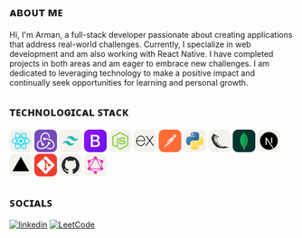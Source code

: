 <h2 align="left">ᴀʙᴏᴜᴛ ᴍᴇ</h2>
<p align="left">
  Hi, I'm Arman, a full-stack developer passionate about creating applications that address real-world challenges. Currently, I specialize in web development and am also working with React Native. I have completed projects in both areas and am eager to embrace new challenges. I am dedicated to leveraging technology to make a positive impact and continually seek opportunities for learning and personal growth.
</p>

<h2 align="left">ᴛᴇᴄʜɴᴏʟᴏɢɪᴄᴀʟ ꜱᴛᴀᴄᴋ</h2>
<p align="left">
  <img src="https://github.com/tandpfun/skill-icons/blob/main/icons/React-Light.svg" alt="react" width="40" height="40"/>
  <img src="https://github.com/tandpfun/skill-icons/blob/main/icons/Redux.svg" alt="redux" width="40" height="40"/>
  <img src="https://github.com/tandpfun/skill-icons/blob/main/icons/TailwindCSS-Light.svg" alt="tailwindcss" width="40" height="40"/>
  <img src="https://github.com/tandpfun/skill-icons/blob/main/icons/Bootstrap.svg" alt="bootstrap" width="40" height="40"/>
  <img src="https://github.com/tandpfun/skill-icons/blob/main/icons/NodeJS-Light.svg" alt="node.js" width="40" height="40"/>
  <img src="https://github.com/tandpfun/skill-icons/blob/main/icons/ExpressJS-Light.svg" alt="express.js" width="40" height="40"/>
  <img src="https://github.com/tandpfun/skill-icons/blob/main/icons/Postman.svg" alt="postman" width="40" height="40"/>
  <img src="https://github.com/tandpfun/skill-icons/blob/main/icons/Python-Light.svg" alt="python" width="40" height="40"/>
  <img src="https://github.com/tandpfun/skill-icons/blob/main/icons/Flask-Light.svg" alt="flask" width="40" height="40"/>
  <img src="https://github.com/tandpfun/skill-icons/blob/main/icons/MongoDB.svg" alt="mongodb" width="40" height="40"/>
  <img src="https://github.com/tandpfun/skill-icons/blob/main/icons/NextJS-Light.svg" alt="next.js" width="40" height="40"/>
  <img src="https://github.com/tandpfun/skill-icons/blob/main/icons/Vercel-Light.svg" alt="vercel" width="40" height="40"/>
  <img src="https://github.com/tandpfun/skill-icons/blob/main/icons/Git.svg" alt="git" width="40" height="40"/>
  <img src="https://github.com/tandpfun/skill-icons/blob/main/icons/Github-Light.svg" alt="github" width="40" height="40"/>
  <img src="https://github.com/tandpfun/skill-icons/blob/main/icons/GraphQL-Light.svg" alt="graphql" width="40" height="40"/>
<!--   <img src="" alt="" width="40" height="40"/> -->
</p>

<h2 align="left">ꜱᴏᴄɪᴀʟꜱ</h2>
<p align="left"> 
  <a href="https://www.linkedin.com/in/reacharman/" target="_blank"><img alt="linkedin" src="https://img.shields.io/badge/linkedin-%230077B5.svg?style=for-the-badge&logo=linkedin&logoColor=white" /></a>
  <a href="https://leetcode.com/u/reacharman/" target="_blank"><img alt="LeetCode" src="https://img.shields.io/badge/LeetCode-000000?style=for-the-badge&logo=LeetCode&logoColor=#d16c06" /></a>
</p>
